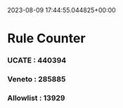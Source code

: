 2023-08-09 17:44:55.044825+00:00
# Rule Counter 
 ### UCATE : 440394

 ### Veneto : 285885

 ### Allowlist : 13929
